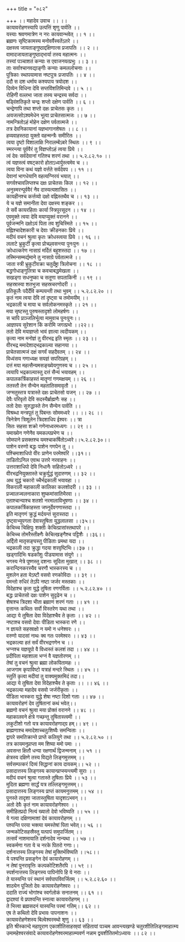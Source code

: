 +++
title = "०८२"

+++
।। महादेव उवाच ।। ।।  
कायावरोहणस्यापि उत्पत्तिं शृणु पार्वति ।।  
यस्याः श्रवणमात्रेण न नरः कायवान्भवेत् ।। १ ।।  
ब्रह्मणः सृष्टिकामस्य मनोवर्वैस्वतेंऽतरे ।।  
दक्षस्त्व जायताङ्गुष्ठाद्दक्षिणात्स प्रजापतिः ।। २ ।।  
वामादजायताङ्गुष्ठाद्भार्या तस्य महात्मनः ।।  
तस्यां पञ्चाशतं कन्याः स एवाजनयत्प्रभुः ।। ३ ।।  
ताः सर्वाश्चानवद्याङ्गीः कन्याः कमललोचनाः ।।  
पुत्रिकाः स्थापयामास नष्टपुत्रः प्रजापतिः ।। ४ ।।  
ददौ स दश धर्माय कश्यपाय त्रयोदश ।।  
दिव्येन विधिना देवि सप्तविंशतिमिन्दवे ।। ५ ।।  
रोहिणी वल्लभा जाता तस्य चन्द्रस्य सर्वदा ।।  
षड्विंशतिकृते चन्द्रः शप्तो दक्षेण पार्वति ।। ६ ।।  
चन्द्रेणापि तथा शप्तो दक्षः प्राचेतसः कृतः ।।  
अयजत्सोऽश्वमेधेन भूत्वा प्राचेतसात्मजः ।। ७ ।।  
नामन्त्रितोऽहं मोहेन दक्षेण पर्वतात्मजे ।।  
तत्र देवनिकायानां यज्ञभागानशेषतः ।। ८ ।।  
हव्यवाहस्तदा युक्तो वहन्मन्त्रैः समीरितः ।।  
त्वया दृष्टो विशालाक्षि निरालम्बेंऽबरे स्थितः ।। ९ ।।  
स्मरन्त्या पूर्ववैरं तु विज्ञप्तोऽहं त्वया प्रिये ।।  
त्वं देवः सर्वदेवानां गतिश्च शरणं तथा ।। ५.२.८२.१० ।।  
त्वं यज्ञस्त्वं वषट्कारो होताऽध्वर्युस्त्वमेव च ।।  
त्वया विना कथं यज्ञो वर्त्तते सर्वदेवप ।। ११ ।।  
देवानां भागधेयानि वहत्यग्निरयं भयात् ।।  
सगर्वश्चावलिप्तश्च दक्षः प्राचेतसः किल ।। १२ ।।  
अनुस्मरन्पूर्ववैरं नैव दास्यत्यशासितः ।।  
कायहीनश्च कर्त्तव्यो दक्षो वह्निस्तथैव च ।। १३ ।।  
ये च यज्ञे समानीता देवा दक्षस्य शङ्कर ।।  
ते सर्वे कायरहिताः कार्या स्त्रिपुरसूदन ।। १४ ।।  
एवमुक्ते त्वया देवि मयाप्युक्तं वरानने ।।  
पूर्वजन्मनि दक्षोऽयं पिता तव शुचिस्मिते ।। १५ ।।  
वह्निश्चादेशकारी च देवाः क्रीडनकाः प्रिये ।।  
मदीयं वचनं श्रुत्वा कृतः क्रोधस्त्वया प्रिये ।। १६ ।।  
ललाटे भ्रुकुटीं कृत्वा प्रोच्छ्वसन्त्या पुनःपुनः ।।  
क्रोधात्करेण नासाग्रं मर्दितं बहुशस्तदा ।। १७ ।।  
तस्मिन्सम्मर्द्यमाने तु नासाग्रे पर्वतात्मजे ।।  
जाता स्त्री भ्रुकुटीवक्रा चतुर्दंष्ट्रा त्रिलोचना ।। १८ ।।  
बद्धगोधाङ्गुलित्रा च कवचाबद्धमेखला ।।  
सखड्गा सधनुष्का च सतूणा सपताकिनी ।। १९ ।।  
सहस्रास्या शतभुजा सहस्रचरणोदरी ।।  
प्रतिकूलैः पदैर्देवि कम्पयन्ती तथा भुवम् ।। ५.२.८२.२० ।।  
कृतं नाम त्वया देवि तां दृष्ट्वा च तमोमयीम् ।।  
भद्रकाली च माया च सर्वलोकनमस्कृते ।। २१ ।।  
मया सृष्टस्तु पुरुषस्तादृशो लोमहर्षणः ।।  
स चापि प्राञ्जलिर्भूत्वा मामुवाच पुनःपुनः।।  
आज्ञापय सुरेशान किं करोमि जगत्प्रभो ।।२२।।  
ततो देवि मयाज्ञप्तो भावं ज्ञात्वा त्वदीयकम् ।।  
कृत्वा नाम मनोज्ञं तु वीरभद्र इति स्मृतः ।। २३ ।।  
वीरभद्र ममादेशाद्भद्रकाल्या सहानया ।।  
प्राचेतसात्मजं दक्षं सगर्वं सहदैवतम् ।। २४ ।।  
विध्वंसय गणाध्यक्ष सयज्ञं सपरिग्रहम् ।।  
दत्तं मया महत्सैन्यमसङ्ख्येयगुणस्य च ।। २५ ।।  
त्वयापि भद्रकाल्यास्तु दत्तं सैन्यं भयावहम् ।।  
कपालकर्त्रिकाहस्तं मातॄणां गणमक्षयम् ।। २६ ।।  
ततस्तौ तेन सैन्येन महतातिसमावृतौ ।।  
जग्मतुस्तत्र यत्रास्ते दक्षः प्राचेतसो यजन् ।। २७ ।।  
देवैः परिवृतो देवि सदस्यैर्ब्राह्मणैः सह ।।  
ततो देवाः सुरुद्धास्ते तेन सैन्येन पार्वति ।।  
विश्रब्धा मन्त्रपूतं तु पिबन्तः सोममध्वरे ।। ।। २८ ।।  
त्रिनेत्रेण त्रिशूलेन त्रिदशाधिप ईश्वरः ।। त्रा  
सितः सहसा शक्रो गणेनाध्वरमध्यगः ।। २९ ।।  
यमाख्येन गणेनैव यमकल्पप्रभेण च ।।  
सोमपाने प्रसक्तश्च यमश्चाकर्षितोऽध्वरे।।५.२.८२.३०।।  
पाशेन वरुणो बद्धः पाशेन गणपेन तु ।।  
पश्चिमाशाधिपो वीरः प्राणेन परमेश्वरि ।।३१।।  
ताडितोऽनिल एवाथ उत्तरे नरवाहनः ।।  
उत्तराशाधिपो देवि निधानैः सहितोऽध्वरे ।।  
वीरभद्रनियुक्तास्ते चक्रुर्युद्धं सुदारुणम् ।। ३२ ।।  
अथ युद्धं चकारो च्चैर्भद्रकाली भयावहा ।।  
विकराली महाकाली कालिका कलशोदरी ।। ३३ ।।  
प्रज्वालज्वलनाकारा शुष्कमांसातिभैरवा ।।  
एताश्चान्याश्च शतशो नरमालाविभूषणाः ।। ३४ ।।  
कपालकर्त्रिकाहस्ता जघ्नुर्देवगणास्तदा ।।  
इति मातृगणं क्रुद्धं मर्दयन्तं सुरास्तदा ।।  
दृष्ट्वाभ्युपगता देवास्तुषिता युद्धलालसा ।।३५।।  
केचिच्च चिक्षिपुः शक्तीः केचित्प्रासांस्तथापरे ।।  
केचिच्च तोमरैस्तीक्ष्णैः केचित्खङ्गैश्च पट्टिशैः ।।३६।।  
अर्द्दितो मातृसङ्घस्तु पीडिताः प्रमथा यदा ।।  
भद्रकाली तदा क्रुद्धा गदया शरवृष्टिभिः।।३७ ।।  
खड्गादिभिः षडर्कांशुः पीडयामास संयुगे ।।  
भगस्य नेत्रे पूष्णस्तु दशनाः सूदिता मुखात् ।। ३८ ।।  
करान्दिनकरस्यैव चरणौ भास्करस्य च ।।  
मुशलेन हता येऽष्टौ वसवो रणकोविदाः ।। ३९ ।।  
वमन्तो रुधिरं तेऽपि नष्टा जर्जर मस्तकाः ।।  
विदेहाश्च कृता युद्धे तुषिता रणगर्विताः ।। ५.२.८२.४० ।।  
बद्धः प्राचेतसो दक्षः पाशेन सुदृढेन च ।।  
शेषाश्च त्रिदशा भीता ब्रह्माणं शरणं गताः ।। ४१ ।।  
वृत्तान्तः कथितः सर्वो विस्तरेण यथा तथा ।।  
आद्या ये तुषिता देवा विदेहाश्चैव ते कृताः ।। ४२ ।।  
नष्टाश्च वसवो देवाः पीडिता भास्करा रणे ।।  
न ज्ञायते सहस्राक्षो न यमो न धनेश्वरः ।।  
वरुणो यादसां नाथः क्व गतः परमेश्वरः ।। ४३ ।।  
भद्रकाल्या हतं सर्वं वीरभद्रगणेन च ।।  
भग्नश्च यज्ञयूपो वै विध्वस्तं कलशं तदा ।। ४४ ।।  
प्रदीपिता महाशाला भग्नं वै यज्ञतोरणम् ।।  
तेषां तु वचनं श्रुत्वा ब्रह्मा लोकपितामहः ।।  
आजगाम कृपाविष्टो यत्राहं मन्दरे स्थितः ।। ४५ ।।  
स्तुतिं कृत्वा मदीयां तु वाक्यमुक्तमिदं तदा।।  
आद्या ये तुषिता देवा विदेहाश्चैव ते कृताः ।। ।। ४६ ।।  
भद्रकाल्या महादेव वसवो जर्जरीकृताः ।।  
पीडिता भास्करा युद्धे शेषा नष्टा दिशो गताः ।। ४७ ।।  
कायावरोहणं देव तुषितानां कथं भवेत्।।  
ब्रह्मणो वचनं श्रुत्वा मया प्रोक्तं वरानने ।। ४८ ।।  
महाकालवने क्षेत्रे गच्छन्तु तुषितास्त्वमी ।।  
लकुटीशो गतो यत्र कायावरोहणाद्ग्र हम्।। ४९ ।।  
ब्राह्मणाश्च ममादेशाच्चतुःशिष्यैः समन्विताः ।।  
द्वापरे समतिक्रान्ते प्राप्ते कलियुगे तथा ।। ५.२.८२.५० ।।  
तत्र कायमनुप्राप्ता मम शिष्या ममो पमाः ।।  
अवसन्त क्षितौ धन्या रक्षणार्थं द्विजन्मनाम् ।। ५१ ।।  
क्षेत्रस्य दक्षिणे तस्य विद्यते लिङ्गमुत्तमम् ।।  
सर्वसम्पत्करं दिव्यं सिद्धानां काय दायकम्।। ५२ ।।  
प्रसादात्तस्य लिङ्गस्य कायान्प्राप्स्यन्त्यमी सुराः ।।  
मदीयं वचनं श्रुत्वा गतास्ते तुषिताः प्रिये ।। ५३ ।।  
मुदिता ब्रह्मणा सार्द्धं यत्र तल्लिङ्गमुत्तमम्।।  
प्रसादात्तस्य लिङ्गस्य प्राप्तं कायमनुत्तमम् ।। ५४ ।।  
पुनस्ते तादृशा जातास्तुषिता यादृशाऽभवन् ।।  
अतो देवैः कृतं नाम कायावरोहणेश्वरः ।।  
समीहितप्रदो नित्यं ख्यातो देवो भविष्यति ।। ५५ ।।  
ये गत्वा दक्षिणामाशां देवं कायावरोहणम् ।।  
पश्यन्ति परया भक्त्या यमस्तेषां पिता भवेत्।। ५६ ।।  
जन्मकोटिसहस्रैस्तु यत्पापं समुपार्जितम् ।।  
तत्सर्वं नाशमायाति दर्शनादेव नान्यथा ।। ५७ ।।  
स्वकर्मणा गता ये च नरके पितरो गणाः।।  
दर्शनात्तस्य लिङ्गस्य तेषां मुक्तिर्भविष्यति ।।५८।।  
ये पश्यन्ति प्रसङ्गेन देवं कायारोहणम् ।।  
न तेषां पुनरावृत्तिः कल्पकोटिशतैरपि ।। ५९ ।।  
स्पर्शनात्तस्य लिङ्गस्य पापिनोपि हि ये नराः ।।  
ते यास्यन्ति परं स्थानं सर्वपापविवर्जितम् ।। ५.२.८२.६० ।।  
शाठ्येन पूजितो देवः कायावरोहणेश्वरः ।।  
ददाति राज्यं भोगांश्च स्वर्गलोकं सनातनम् ।। ६१ ।।  
द्वादश्यां ये प्रपश्यन्ति स्नात्वा कायावरोहणम् ।।  
ते भित्त्वा ब्रह्मसदनं यास्यन्ति परमां गतिम्।। ६२ ।।  
एष ते कथितो देवि प्रभावः पापनाशनः ।।  
कायावरोहणेशस्य बिल्वेश्वरमथो शृणु ।। ६३ ।।  
इति श्रीस्कान्दे महापुराण एकाशीतिसाहस्र्यां संहितायां पञ्चम आवन्त्यखण्डे चतुरशीतिलिङ्गमाहात्म्य उमामहेश्वरसंवादे कायावरोहणेश्वरमाहात्म्यवर्ण नन्नाम द्वयशीतितमोऽध्यायः ।। ८२ ।।